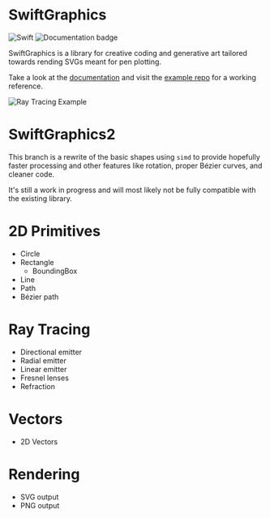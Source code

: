 # SwiftGraphics

![Swift](https://github.com/emorydunn/SwiftGraphics/workflows/Swift/badge.svg) ![Documentation badge](https://emorydunn.github.io/SwiftGraphics/badge.svg)

SwiftGraphics is a library for creative coding and generative art tailored towards rending SVGs meant for pen plotting.

Take a look at the [documentation](https://emorydunn.github.io/SwiftGraphics/) and visit the [example repo](https://github.com/emorydunn/SwiftGraphics-Example) for a working reference.

![Ray Tracing Example](https://raw.githubusercontent.com/emorydunn/SwiftGraphics/main/Examples/20210118-153510-5b61a3fb.png)

# SwiftGraphics2

This branch is a rewrite of the basic shapes using `simd` to provide hopefully faster processing and other features like rotation, proper Bézier curves, and cleaner code.

It's still a work in progress and will most likely not be fully compatible with the existing library. 

# 2D Primitives

- Circle
- Rectangle
  - BoundingBox
- Line
- Path
- Bézier path

# Ray Tracing

- Directional emitter
- Radial emitter
- Linear emitter
- Fresnel lenses
- Refraction

# Vectors

- 2D Vectors

# Rendering

- SVG output
- PNG output
